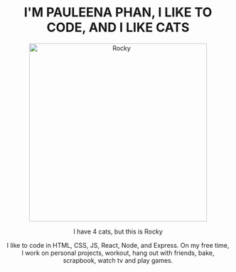<div align="center">
  <h1>I'M PAULEENA PHAN, I LIKE TO CODE, AND I LIKE CATS</h1>
  <img src="https://github.com/user-attachments/assets/e590dfea-1582-412b-b17b-3d6ebed1f757" alt="Rocky" width="400"/>
  <p> I have 4 cats, but this is Rocky </p>
  <p> I like to code in HTML, CSS, JS, React, Node, and Express. On my free time, I work on personal projects, workout, hang out with friends, bake, scrapbook, watch tv and play games. </p>
</div>
